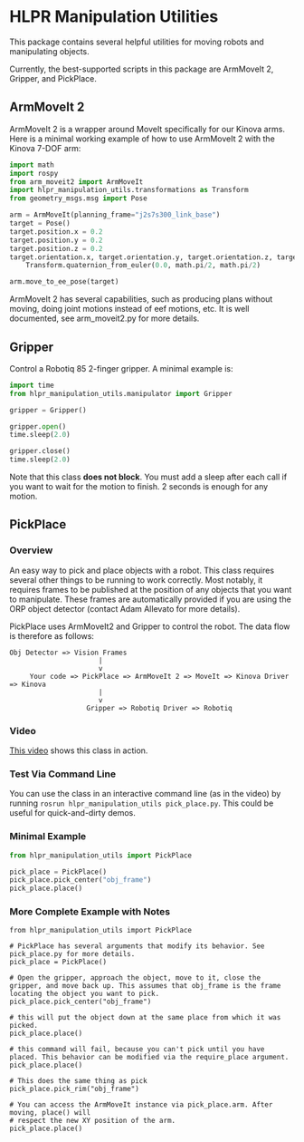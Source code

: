 # HLPR Manipulation Utilities

This package contains several helpful utilities for moving robots and manipulating objects.

Currently, the best-supported scripts in this package are ArmMoveIt 2, Gripper, and PickPlace.

## ArmMoveIt 2

ArmMoveIt 2 is a wrapper around MoveIt specifically for our Kinova arms. Here is a minimal working example of how to use ArmMoveIt 2 with the Kinova 7-DOF arm:


```python
import math
import rospy
from arm_moveit2 import ArmMoveIt
import hlpr_manipulation_utils.transformations as Transform
from geometry_msgs.msg import Pose

arm = ArmMoveIt(planning_frame="j2s7s300_link_base")
target = Pose()
target.position.x = 0.2
target.position.y = 0.2
target.position.z = 0.2
target.orientation.x, target.orientation.y, target.orientation.z, target.orientation.w = \
    Transform.quaternion_from_euler(0.0, math.pi/2, math.pi/2)

arm.move_to_ee_pose(target)
```

ArmMoveIt 2 has several capabilities, such as producing plans without moving, doing joint motions instead of eef motions, etc. It is well documented, see arm_moveit2.py for more details.


## Gripper

Control a Robotiq 85 2-finger gripper. A minimal example is:

```python
import time
from hlpr_manipulation_utils.manipulator import Gripper

gripper = Gripper()

gripper.open()
time.sleep(2.0)

gripper.close()
time.sleep(2.0)
```

Note that this class **does not block**. You must add a sleep after each call if you want to wait for the motion to finish. 2 seconds is enough for any motion.


## PickPlace

### Overview
An easy way to pick and place objects with a robot. This class requires several other things to be running to work correctly. Most notably, it requires frames to be published at the position of any objects that you want to manipulate. These frames are automatically provided if you are using the ORP object detector (contact Adam Allevato for more details).

PickPlace uses ArmMoveIt2 and Gripper to control the robot. The data flow is therefore as follows:

```
Obj Detector => Vision Frames
                      |
                      v
     Your code => PickPlace => ArmMoveIt 2 => MoveIt => Kinova Driver => Kinova
                      |
                      v
                   Gripper => Robotiq Driver => Robotiq
```

### Video
[This video](https://youtu.be/mn2rNa-sdmI) shows this class in action.

### Test Via Command Line
You can use the class in an interactive command line (as in the video) by running `rosrun hlpr_manipulation_utils pick_place.py`. This could be useful for quick-and-dirty demos.


### Minimal Example

```python
from hlpr_manipulation_utils import PickPlace

pick_place = PickPlace()
pick_place.pick_center("obj_frame")
pick_place.place()
```

### More Complete Example with Notes

```
from hlpr_manipulation_utils import PickPlace

# PickPlace has several arguments that modify its behavior. See pick_place.py for more details.
pick_place = PickPlace()

# Open the gripper, approach the object, move to it, close the gripper, and move back up. This assumes that obj_frame is the frame locating the object you want to pick.
pick_place.pick_center("obj_frame")

# this will put the object down at the same place from which it was picked.
pick_place.place()

# this command will fail, because you can't pick until you have placed. This behavior can be modified via the require_place argument.
pick_place.place()

# This does the same thing as pick
pick_place.pick_rim("obj_frame")

# You can access the ArmMoveIt instance via pick_place.arm. After moving, place() will
# respect the new XY position of the arm.
pick_place.place()
```
